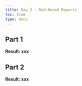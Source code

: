 ```yaml
---
title: Day 2 - Red-Nosed Reports
toc: true
type: docs
---
```

## Part 1

**Result: xxx**

## Part 2

**Result: xxx**